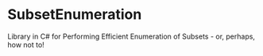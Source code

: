 # SubsetEnumeration
Library in C# for Performing Efficient Enumeration of Subsets - or, perhaps, how not to!
